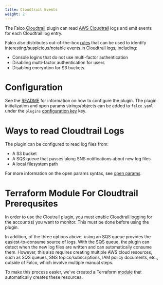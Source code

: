 ```yaml
---
title: Cloudtrail Events
weight: 2
---
```


The Falco [Cloudtrail](https://github.com/falcosecurity/plugins/tree/master/plugins/cloudtrail#readme) plugin can read [AWS Cloudtrail](https://docs.aws.amazon.com/awscloudtrail/latest/userguide/cloudtrail-user-guide.html) logs and emit events for each Cloudtrail log entry.

Falco also distributes out-of-the-box [rules](https://github.com/falcosecurity/falco/blob/master/rules/aws_cloudtrail_rules.yaml) that can be used to identify interesting/suspicious/notable events in Cloudtrail logs, including:

* Console logins that do not use multi-factor authentication
* Disabling multi-factor authentication for users
* Disabling encryption for S3 buckets.

# Configuration

See the [README](https://github.com/falcosecurity/plugins/tree/master/plugins/cloudtrail#configuration) for information on how to configure the plugin. The plugin initialization and open params strings/objects can be added to `falco.yaml` under the `plugins` [configuration key](https://falco.org/docs/configuration/) key.

# Ways to read Cloudtrail Logs

The plugin can be configured to read log files from:

* A S3 bucket
* A SQS queue that passes along SNS notifications about new log files
* A local filesystem path

For more information on the open params syntax, see [open params](https://github.com/falcosecurity/plugins/tree/master/plugins/cloudtrail#plugin-open-params).

# Terraform Module For Cloudtrail Prerequsites

In order to use the Cloutrail plugin, you must [enable](https://docs.aws.amazon.com/AmazonS3/latest/userguide/enable-cloudtrail-logging-for-s3.html) Cloudtrail logging for the account(s) you want to monitor. This must be done before using the plugin.

In addition, of the three options above, using an SQS queue provides the easiest-to-consume source of logs. With the SQS queue, the plugin can detect when the new log files are written and can automatically consume them. However, this also requires creating multiple AWS cloud resources, such as SQS queues, SNS topics/subscriptions, IAM policy documents, etc., outside of Falco, which involve multiple manual steps.

To make this process easier, we've created a Terraform [module](https://github.com/falcosecurity/falco-cloudtrail-terraform) that automatically creates these resources.
